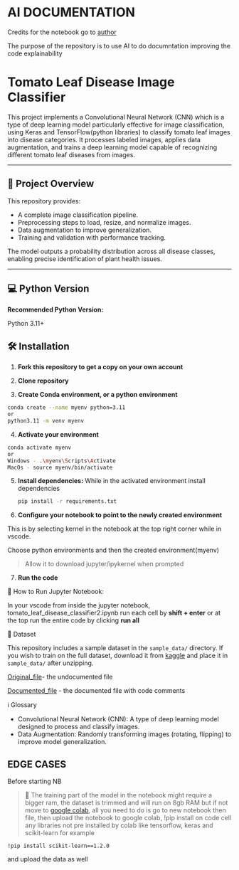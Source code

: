 # AI DOCUMENTATION

Credits for the notebook go to [author](https://www.kaggle.com/code/shakib23/tomato-leaf-disease-detection)

The purpose of the repository is to use AI to do documntation improving the code explainability

# Tomato Leaf Disease Image Classifier

This project implements a Convolutional Neural Network (CNN) which is a type of deep learning model particularly effective for image classification, using Keras and TensorFlow(python libraries) to classify tomato leaf images into disease categories. It processes labeled images, applies data augmentation, and trains a deep learning model capable of recognizing different tomato leaf diseases from images.

---

## 🚀 Project Overview

This repository provides:

- A complete image classification pipeline.
- Preprocessing steps to load, resize, and normalize images.
- Data augmentation to improve generalization.
- Training and validation with performance tracking.

The model outputs a probability distribution across all disease classes, enabling precise identification of plant health issues.

---

## 💻 Python Version

**Recommended Python Version:**

Python 3.11+

## 🛠️ Installation

1. **Fork this repository to get a copy on your own account**


2. **Clone repository**


3. **Create Conda environment, or a python environment**
```bash
conda create --name myenv python=3.11
or
python3.11 -m venv myenv
```

4. **Activate your environment**
```bash
conda activate myenv
or
Windows - .\myenv\Scripts\Activate
MacOs - source myenv/bin/activate
```


5. **Install dependencies:**
While in the activated environment install dependencies
    ```bash
    pip install -r requirements.txt
    ```


6. **Configure your notebook to point to the newly created environment** 

This is by selecting kernel in the notebook at the top right corner while in vscode.

Choose python environments and then the created environment(myenv)

> Allow it to download jupyter/ipykernel when prompted
    

7. **Run the code**

📄 How to Run Jupyter Notebook:

In your vscode from inside the jupyter notebook, tomato_leaf_disease_classifier2.ipynb run each cell by **shift + enter** or at the top run the entire code by clicking **run all**


📂 Dataset

This repository includes a sample dataset in the `sample_data/` directory. If you wish to train on the full dataset, download it from [kaggle](https://www.kaggle.com/datasets/kaustubhb999/tomatoleaf) and place it in `sample_data/` after unzipping.


[Original_file](tomato-leaf-disease-detection.ipynb)- the undocumented file

[Documented_file](tomato-leaf-disease-detection2.ipynb) - the documented file with code comments





ℹ️ Glossary
- Convolutional Neural Network (CNN): A type of deep learning model designed to process and classify images.
- Data Augmentation: Randomly transforming images (rotating, flipping) to improve model generalization.


## EDGE CASES

Before starting NB

> 🔴 The training part of the model in the notebook might require a bigger ram, the dataset is trimmed and will run on 8gb RAM but if not move to [google colab](https://colab.google/), all you need to do is go to new notebook then file, then upload the notebook to google colab, !pip install on code cell any libraries not pre installed by colab like tensorflow, keras and scikit-learn for example 
```
!pip install scikit-learn==1.2.0
```
and upload the data as well